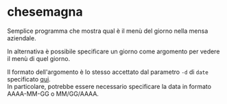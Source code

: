 chesemagna
==========

Semplice programma che mostra qual è il menù del giorno nella mensa aziendale.

In alternativa è possibile specificare un giorno come argomento per vedere il
menù di quel giorno.

Il formato dell'argomento è lo stesso accettato dal parametro `-d` di `date`
specificato [qui](https://man7.org/linux/man-pages/man1/date.1.html).  
In particolare, potrebbe essere necessario specificare la data in formato
AAAA-MM-GG o MM/GG/AAAA.
